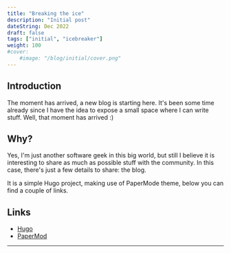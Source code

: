 ```yaml
---
title: "Breaking the ice"
description: "Initial post"
dateString: Dec 2022
draft: false
tags: ["initial", "icebreaker"]
weight: 100
#cover:
    #image: "/blog/initial/cover.png"
---
```

## Introduction

The moment has arrived, a new blog is starting here. It's been some time already since I have the idea to expose a small space where I can write stuff.
Well, that moment has arrived :)

## Why?

Yes, I'm just another software geek in this big world, but still I believe it is interesting to share as much as possible stuff with the community.
In this case, there's just a few details to share: the blog.

It is a simple Hugo project, making use of PaperMode theme, below you can find a couple of links.

## Links

* [Hugo](https://gohugo.io/)
* [PaperMod](https://github.com/adityatelange/hugo-PaperMod)

---
